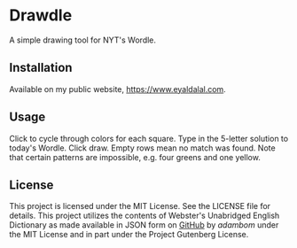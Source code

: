 # Drawdle

A simple drawing tool for NYT's Wordle.

## Installation

Available on my public website, https://www.eyaldalal.com.

## Usage

Click to cycle through colors for each square. Type in the 5-letter solution to today's Wordle. Click draw. Empty rows mean no match was found. Note that certain patterns are impossible, e.g. four greens and one yellow.

## License

This project is licensed under the MIT License. See the LICENSE file for details.
This project utilizes the contents of Webster's Unabridged English Dictionary as made available in JSON form on [GitHub](https://github.com/adambom/dictionary) by *adambom* under the MIT License and in part under the Project Gutenberg License.